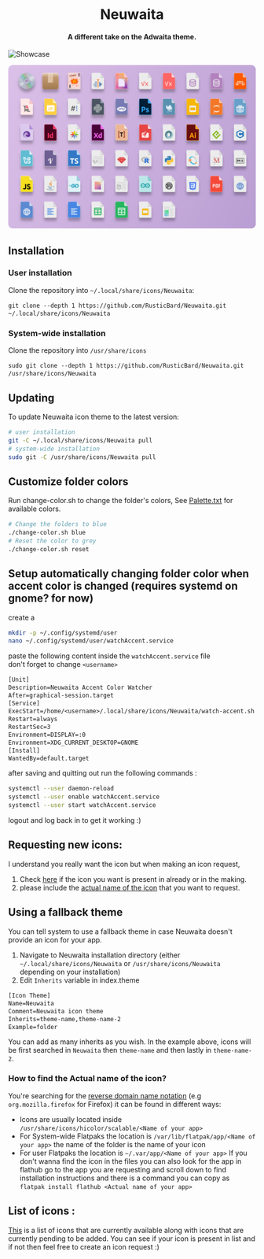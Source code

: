 <h1 align="center"> Neuwaita </h1>
<h4 align="center"> A different take on the Adwaita theme. </h4>

![Showcase](https://github.com/RusticBard/Neuwaita/blob/main/img/Showcase.png)

![Mimes](https://github.com/RusticBard/Neuwaita/blob/main/img/Mimes.png)

## Installation
### User installation
Clone the repository into `~/.local/share/icons/Neuwaita`:

```
git clone --depth 1 https://github.com/RusticBard/Neuwaita.git ~/.local/share/icons/Neuwaita
```

### System-wide installation

Clone the repository into `/usr/share/icons`

```
sudo git clone --depth 1 https://github.com/RusticBard/Neuwaita.git /usr/share/icons/Neuwaita
```

## Updating
To update Neuwaita icon theme to the latest version:
```sh
# user installation
git -C ~/.local/share/icons/Neuwaita pull
# system-wide installation
sudo git -C /usr/share/icons/Neuwaita pull
```
## Customize folder colors
Run change-color.sh to change the folder's colors, See [Palette.txt](https://github.com/RusticBard/Neuwaita/blob/main/Palette.txt) for available colors.
```sh
# Change the folders to blue
./change-color.sh blue
# Reset the color to grey
./change-color.sh reset
```
## Setup automatically changing folder color when accent color is changed (requires systemd on gnome? for now)
create a 
```sh
mkdir -p ~/.config/systemd/user                                                        
nano ~/.config/systemd/user/watchAccent.service
```

paste the following content inside the `watchAccent.service` file  
don't forget to change `<username>`  

```desktop
[Unit]
Description=Neuwaita Accent Color Watcher
After=graphical-session.target
[Service]
ExecStart=/home/<username>/.local/share/icons/Neuwaita/watch-accent.sh
Restart=always
RestartSec=3
Environment=DISPLAY=:0
Environment=XDG_CURRENT_DESKTOP=GNOME
[Install]
WantedBy=default.target
```
after saving and quitting out run the following commands :
```sh
systemctl --user daemon-reload
systemctl --user enable watchAccent.service
systemctl --user start watchAccent.service
```
logout and log back in to get it working :)
## Requesting new icons:
I understand you really want the icon but when making an icon request,
1. Check [here](https://github.com/RusticBard/Neuwaita/issues/7#issue-1534235372) if the icon you want is present in already or in the making.
2. please include the [actual name of the icon](#how-to-find-the-actual-name-of-the-icon) that you want to request.
## Using a fallback theme
You can tell system to use a fallback theme in case Neuwaita doesn't provide an icon for your app.
1. Navigate to Neuwaita installation directory (either `~/.local/share/icons/Neuwaita` or `/usr/share/icons/Neuwaita` depending on your installation)
2. Edit `Inherits` variable in index.theme

```desktop
[Icon Theme]
Name=Neuwaita
Comment=Neuwaita icon theme
Inherits=theme-name,theme-name-2
Example=folder
```
You can add as many inherits as you wish. In the example above, icons will be first searched in `Neuwaita` then `theme-name` and then lastly in `theme-name-2`.
### How to find the **Actual name** of the icon?
You're searching for the [reverse domain name notation](https://en.wikipedia.org/wiki/Reverse_domain_name_notation) (e.g `org.mozilla.firefox` for Firefox) it can be found in different ways:
- Icons are usually located inside `/usr/share/icons/hicolor/scalable/<Name of your app>`
- For System-wide Flatpaks the location is `/var/lib/flatpak/app/<Name of your app>` the name of the folder is the name of your icon
- For user Flatpaks the location is `~/.var/app/<Name of your app>`
  If you don't wanna find the icon in the files you can also look for the app in flathub go to the app you are requesting and scroll down to find installation instructions and there is a command you can copy as `flatpak install flathub <Actual name of your app>`
## List of icons :
[This](https://github.com/RusticBard/Neuwaita/issues/7#issue-1534235372) is a list of icons that are currently available along with icons that are currently pending to be added. You can see if your icon is present in list and if not then feel free to create an icon request :)
